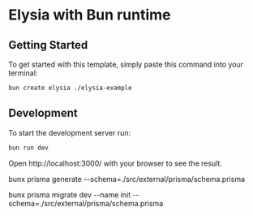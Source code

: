 # Elysia with Bun runtime

## Getting Started

To get started with this template, simply paste this command into your terminal:

```bash
bun create elysia ./elysia-example
```

## Development

To start the development server run:

```bash
bun run dev
```

Open http://localhost:3000/ with your browser to see the result.

bunx prisma generate --schema=./src/external/prisma/schema.prisma

bunx prisma migrate dev --name init --schema=./src/external/prisma/schema.prisma
